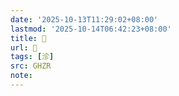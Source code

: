 ```yaml
---
date: '2025-10-13T11:29:02+08:00'
lastmod: '2025-10-14T06:42:23+08:00'
title: 󰟵
url: 󰟵
tags: [沴]
src: GHZR
note:
---
```

